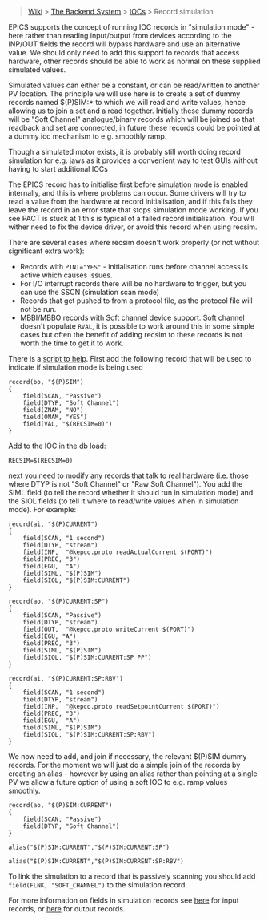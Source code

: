 > [Wiki](Home) > [The Backend System](The-Backend-System) > [IOCs](IOCs) > Record simulation

EPICS supports the concept of running IOC records in "simulation mode" - here rather than reading input/output from devices 
according to the INP/OUT fields the record will bypass hardware and use an alternative value. We should only need to add this support to records that access hardware, other records should be able to work as normal on these supplied simulated values.

Simulated values can either be a constant, or can be read/written to another PV location. The principle we will use here is to create a set of dummy records named $(P)SIM:* to which we will read and write values, hence allowing us to join a set and a read together. Initially these dummy records will be "Soft Channel" analogue/binary records which will be joined so that readback and set are connected, in future these records could be pointed at a dummy ioc mechanism to e.g. smoothly ramp. 

Though a simulated motor exists, it is probably still worth doing record simulation for e.g. jaws as it provides a convenient way to test GUIs without having to start additional IOCs

The EPICS record has to initialise first before simulation mode is enabled internally, and this is where problems can occur. Some drivers will try to read a value from the hardware at record initialisation, and if this fails they leave the record in an error state that stops simulation mode working. If you see PACT is stuck at 1 this is typical of a failed record initialisation. You will wither need to fix the device driver, or avoid this record when using recsim. 
  
There are several cases where recsim doesn't work properly (or not without significant extra work):
- Records with `PINI="YES"` - initialisation runs before channel access is active which causes issues.
- For I/O interrupt records there will be no hardware to trigger, but you can use the SSCN (simulation scan mode)
- Records that get pushed to from a protocol file, as the protocol file will not be run. 
- MBBI/MBBO records with Soft channel device support. Soft channel doesn't populate `RVAL`, it is possible to work around this in some simple cases but often the benefit of adding recsim to these records is not worth the time to get it to work.

There is a [script to help](Add-sim-records-script).
First add the following record that will be used to indicate if simulation mode is being used

```
record(bo, "$(P)SIM") 
{
    field(SCAN, "Passive")
    field(DTYP, "Soft Channel")
    field(ZNAM, "NO")
    field(ONAM, "YES")
    field(VAL, "$(RECSIM=0)")
}
```

Add to the IOC in the db load:

```
RECSIM=$(RECSIM=0)
```


next you need to modify any records that talk to real hardware (i.e. those where DTYP is not "Soft Channel" or "Raw Soft Channel"). You add the SIML field (to tell the record whether it should run in simulation mode) and the SIOL fields (to tell it where to read/write values when in simulation mode). For example:
 
```
record(ai, "$(P)CURRENT") 
{
    field(SCAN, "1 second")
    field(DTYP, "stream")
    field(INP,  "@kepco.proto readActualCurrent $(PORT)")
    field(PREC, "3")
    field(EGU,  "A")
    field(SIML, "$(P)SIM")
    field(SIOL, "$(P)SIM:CURRENT")
}

record(ao, "$(P)CURRENT:SP") 
{
    field(SCAN, "Passive")
    field(DTYP, "stream")
    field(OUT,  "@kepco.proto writeCurrent $(PORT)")
    field(EGU, "A")
    field(PREC, "3")
    field(SIML, "$(P)SIM")
    field(SIOL, "$(P)SIM:CURRENT:SP PP")
}

record(ai, "$(P)CURRENT:SP:RBV") 
{
    field(SCAN, "1 second")
    field(DTYP, "stream")
    field(INP,  "@kepco.proto readSetpointCurrent $(PORT)")
    field(PREC, "3")
    field(EGU,  "A")
    field(SIML, "$(P)SIM")
    field(SIOL, "$(P)SIM:CURRENT:SP:RBV")
}
```



We now need to add, and join if necessary, the relevant $(P)SIM dummy records. For the moment we will just do a simple join of the records by creating an alias - however by using an alias rather than pointing at a single PV we allow a future option of using a soft IOC to e.g. ramp values smoothly. 

```
record(ao, "$(P)SIM:CURRENT") 
{
    field(SCAN, "Passive")
    field(DTYP, "Soft Channel")
}

alias("$(P)SIM:CURRENT","$(P)SIM:CURRENT:SP")

alias("$(P)SIM:CURRENT","$(P)SIM:CURRENT:SP:RBV")
```

To link the simulation to a record that is passively scanning you should add `field(FLNK, "SOFT_CHANNEL")` to the simulation record.

For more information on fields in simulation records see [here](https://epics.anl.gov/base/R7-0/6-docs/dbCommonInput.html) for input records, or [here](https://epics.anl.gov/base/R7-0/6-docs/dbCommonOutput.html) for output records.